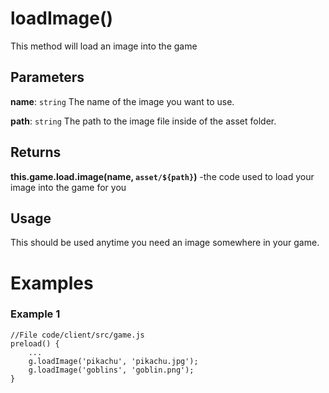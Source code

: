 # loadImage()

This method will load an image into the game

## Parameters

**name**: `string` The name of the image you want to use.

**path**: `string` The path to the image file inside of the asset folder.

## Returns

**this.game.load.image(name, `asset/${path}`)** -the code used to load your image into the game for you

## Usage

This should be used anytime you need an image somewhere in your game.

# Examples

### Example 1

```
//File code/client/src/game.js
preload() {
	...
	g.loadImage('pikachu', 'pikachu.jpg');
	g.loadImage('goblins', 'goblin.png');
}
```
